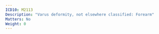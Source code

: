 ```yaml
---
ICD10: M2113
Description: "Varus deformity, not elsewhere classified: Forearm"
Matters: No
Weight: 0
---
```

